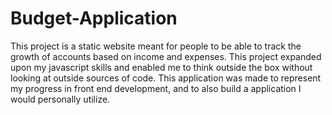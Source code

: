 # Budget-Application
This project is a static website meant for people to be able to track the growth of accounts based on income and expenses. This project expanded upon my javascript skills and enabled me to think outside the box without looking at outside sources of code. This application was made to represent my progress in front end development, and to also build a application I would personally utilize.

